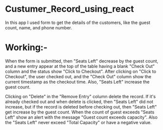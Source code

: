 # Custumer_Record_using_react
In this app I used form to get the details of the customers, like the guest count, name, and phone number.

# Working:-
When the form is submitted, then "Seats Left" decrease by the guest count, and a new entry appear at the top of the table having a blank "Check Out" column and the status show "Click to Checkout".
After clicking on "Click to Checkout", the user checked out, and the "Check Out" column show the current timestamp as the checkout time. Also, "Seats Left" increase the guest count.

Clicking on "Delete" in the "Remove Entry" column delete the record. If it's already checked out and when delete is clicked, then "Seats Left" did not increase, but if the record is deleted before checking out, then "Seats Left" get increase by the guest count.
When the count of guest exceeds "Seats Left" show an alert with the message "Guest count exceeds capacity". Also the "Seats Left" never exceed "Total Capacity" or have a negative value.
